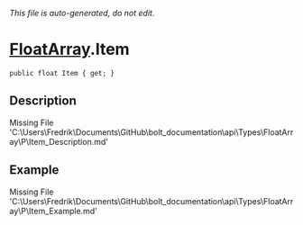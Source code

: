 *This file is auto-generated, do not edit.*

# [FloatArray](Types/FloatArray.md).Item
`public float Item { get; }`
## Description
Missing File 'C:\Users\Fredrik\Documents\GitHub\bolt_documentation\api\Types\FloatArray\P\Item_Description.md'
## Example
Missing File 'C:\Users\Fredrik\Documents\GitHub\bolt_documentation\api\Types\FloatArray\P\Item_Example.md'
